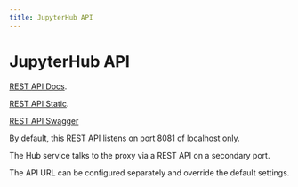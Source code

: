 ```yaml
---
title: JupyterHub API
---
```


# JupyterHub API

[REST API Docs](https://jupyterhub.readthedocs.io/en/stable/api/index.html).

[REST API Static](https://jupyterhub.readthedocs.io/en/latest/_static/rest-api/index.html).

[REST API Swagger](http://petstore.swagger.io/?url=https://raw.githubusercontent.com/jupyterhub/jupyterhub/master/docs/rest-api.yml#/default)

By default, this REST API listens on port 8081 of localhost only.

The Hub service talks to the proxy via a REST API on a secondary port.

The API URL can be configured separately and override the default settings.
